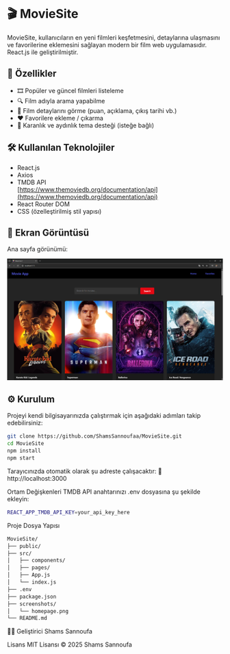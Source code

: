 # 🎬 MovieSite

MovieSite, kullanıcıların en yeni filmleri keşfetmesini, detaylarına ulaşmasını ve favorilerine eklemesini sağlayan modern bir film web uygulamasıdır. React.js ile geliştirilmiştir.

## 🚀 Özellikler

- 🎞️ Popüler ve güncel filmleri listeleme
- 🔍 Film adıyla arama yapabilme
- 📝 Film detaylarını görme (puan, açıklama, çıkış tarihi vb.)
- ❤️ Favorilere ekleme / çıkarma
- 🌙 Karanlık ve aydınlık tema desteği (isteğe bağlı)

## 🛠️ Kullanılan Teknolojiler

- React.js
- Axios
- TMDB API  
  [https://www.themoviedb.org/documentation/api](https://www.themoviedb.org/documentation/api)
- React Router DOM
- CSS (özelleştirilmiş stil yapısı)

## 📸 Ekran Görüntüsü

Ana sayfa görünümü:

![Ana Sayfa Görünümü](homepage.png)

## ⚙️ Kurulum

Projeyi kendi bilgisayarınızda çalıştırmak için aşağıdaki adımları takip edebilirsiniz:

```bash
git clone https://github.com/ShamsSannoufaa/MovieSite.git
cd MovieSite
npm install
npm start
```

Tarayıcınızda otomatik olarak şu adreste çalışacaktır:
📍 http://localhost:3000

Ortam Değişkenleri
TMDB API anahtarınızı .env dosyasına şu şekilde ekleyin:
```bash
REACT_APP_TMDB_API_KEY=your_api_key_here
```

Proje Dosya Yapısı

```bash
MovieSite/
├── public/
├── src/
│   ├── components/
│   ├── pages/
│   ├── App.js
│   └── index.js
├── .env
├── package.json
├── screenshots/
│   └── homepage.png
└── README.md
```

👩‍💻 Geliştirici
Shams Sannoufa


 Lisans
MIT Lisansı © 2025 Shams Sannoufa


